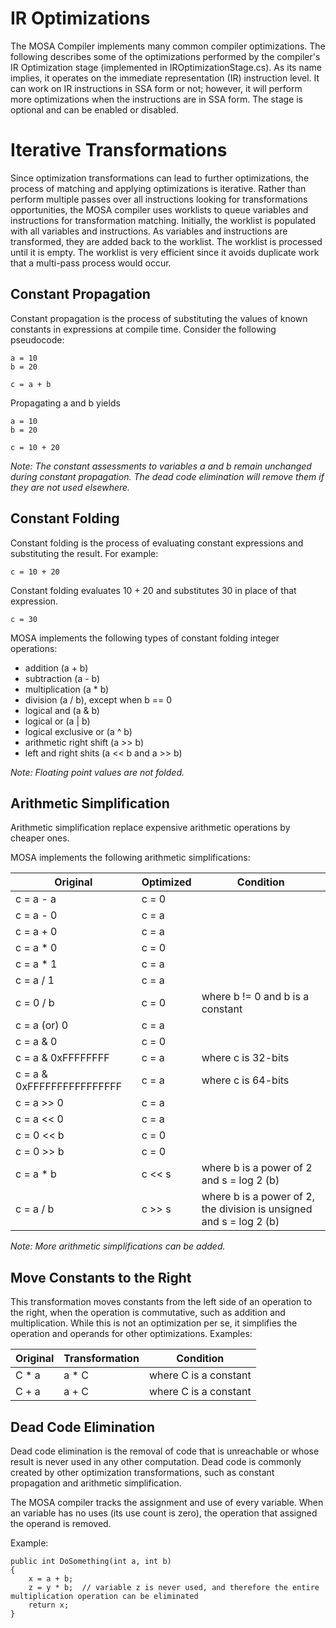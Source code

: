 # IR Optimizations

The MOSA Compiler implements many common compiler optimizations. The following describes some of the optimizations performed by the compiler's IR Optimization stage (implemented in IROptimizationStage.cs). As its name implies, it operates on the immediate representation (IR) instruction level. It can work on IR instructions in SSA form or not; however, it will perform more optimizations when the instructions are in SSA form. The stage is optional and can be enabled or disabled.

# Iterative Transformations

Since optimization transformations can lead to further optimizations, the process of matching and applying optimizations is iterative. Rather than perform multiple passes over all instructions looking for transformations opportunities, the MOSA compiler uses worklists to queue variables and instructions for transformation matching. Initially, the worklist is populated with all variables and instructions. As variables and instructions are transformed, they are added back to the worklist. The worklist is processed until it is empty. The worklist is very efficient since it avoids duplicate work that a multi-pass process would occur.

## Constant Propagation

Constant propagation is the process of substituting the values of known constants in expressions at compile time. Consider the following pseudocode:

````
a = 10
b = 20

c = a + b
````
Propagating a and b yields

````
a = 10
b = 20

c = 10 + 20
````
_Note: The constant assessments to variables a and b remain unchanged during constant propagation. The dead code elimination will remove them if they are not used elsewhere._

## Constant Folding

Constant folding is the process of evaluating constant expressions and substituting the result. For example:

````
c = 10 + 20
````
Constant folding evaluates 10 + 20 and substitutes 30 in place of that expression.
````
c = 30
````

MOSA implements the following types of constant folding integer operations: 
* 	addition (a + b)
* 	subtraction (a - b)
* 	multiplication (a * b)
* 	division (a / b), except when b == 0
* 	logical and (a & b)
* 	logical or (a | b)
* 	logical exclusive or (a ^ b)
* 	arithmetic right shift (a >> b)
* 	left and right shits (a << b and a >> b)

_Note: Floating point values are not folded._

## Arithmetic Simplification 

Arithmetic simplification replace expensive arithmetic operations by cheaper ones. 

MOSA implements the following arithmetic simplifications:

Original | Optimized | Condition
---------|-----------|-----------
c = a - a | c = 0
c = a - 0 | c = a
c = a + 0 | c = a
c = a * 0 | c = 0
c = a * 1 | c = a
c = a / 1 | c = a
c = 0 / b | c = 0 | where b != 0 and b is a constant
c = a (or)  0 | c = a
c = a & 0 | c = 0
c = a & 0xFFFFFFFF | c = a | where c is 32-bits
c = a & 0xFFFFFFFFFFFFFFFF | c = a | where c is 64-bits
c = a >> 0 | c = a
c = a << 0 | c = a
c = 0 << b | c = 0
c = 0 >> b | c = 0
c = a * b | c << s | where b is a power of 2 and s = log 2 (b)
c = a / b | c >> s | where b is a power of 2, the division is unsigned and s = log 2 (b)

_Note: More arithmetic simplifications can be added._

## Move Constants to the Right

This transformation moves constants from the left side of an operation to the right, when the operation is commutative, such as addition and multiplication. While this is not an optimization per se, it simplifies the operation and operands for other optimizations. Examples:

Original | Transformation | Condition
---------|-----------|-----------
C * a | a * C | where C is a constant
C + a | a + C | where C is a constant

## Dead Code Elimination

Dead code elimination is the removal of code that is unreachable or whose result is never used in any other computation. Dead code is commonly created by other optimization transformations, such as constant propagation and arithmetic simplification. 

The MOSA compiler tracks the assignment and use of every variable. When an variable has no uses (its use count is zero), the operation that assigned the operand is removed.

Example:

````
public int DoSomething(int a, int b)
{
	x = a + b;
	z = y * b;	// variable z is never used, and therefore the entire multiplication operation can be eliminated
	return x;
}
````

